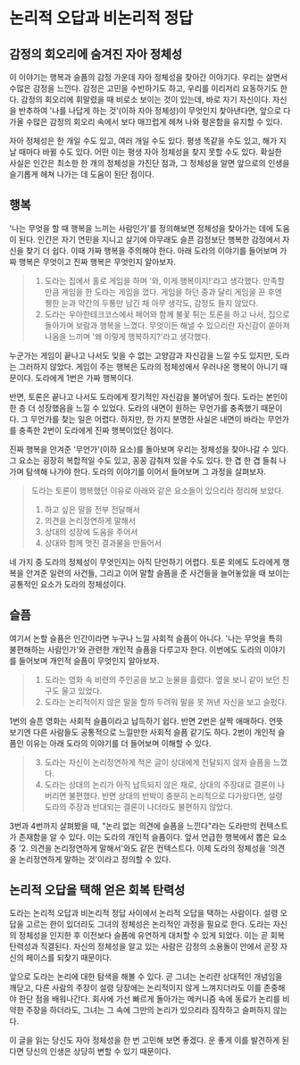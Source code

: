 # 논리적 오답과 비논리적 정답

## 감정의 회오리에 숨겨진 자아 정체성
이 이야기는 행복과 슬픔의 감정 가운데 자아 정체성을 찾아간 이야기다. 우리는 살면서 수많은 감정을 느낀다. 감정은 고민을 수반하기도 하고, 우리를 이리저리 요동하기도 한다. 감정의 회오리에 휘말렸을 때 비로소 보이는 것이 있는데, 바로 자기 자신이다. 자신을 반추하여 '나를 나답게 하는 것'(이하 자아 정체성)이 무엇인지 찾아낸다면, 앞으로 다가올 수많은 감정의 회오리 속에서 보다 매끄럽게 헤쳐 나와 평온함을 유지할 수 있다. 

자아 정체성은 한 개일 수도 있고, 여러 개일 수도 있다. 평생 똑같을 수도 있고, 해가 지날 때마다 바뀔 수도 있다. 어떤 이는 평생 자아 정체성을 찾지 못할 수도 있다. 확실한 사실은 인간은 최소한 한 개의 정체성을 가진단 점과, 그 정체성을 알면 앞으로의 인생을 슬기롭게 헤쳐 나가는 데 도움이 된단 점이다.

## 행복
'나는 무엇을 할 때 행복을 느끼는 사람인가'를 정의해보면 정체성을 찾아가는 데에 도움이 된다. 인간은 자기 연민을 지니고 살기에 아무래도 슬픈 감정보단 행복한 감정에서 자신을 찾기 더 쉽다. 이때 가짜 행복을 주의해야 한다. 아래 도라의 이야기를 들어보며 가짜 행복은 무엇이고 진짜 행복은 무엇인지 알아보자.

> 1. 도라는 집에서 홀로 게임을 하며 '와, 이게 행복이지!'라고 생각했다. 만족할 만큼 게임을 한 도라는 게임을 껐다. 게임을 하던 중과 달리 게임을 끈 후엔 퀭한 눈과 약간의 두통만 남긴 채 아무 생각도, 감정도 들지 않았다.
> 2. 도라는 우아한테크코스에서 페어와 함께 불꽃 튀는 토론을 하고 나서, 집으로 돌아가며 보람과 행복을 느꼈다. 무엇이든 해낼 수 있으리란 자신감이 쏟아져 나옴을 느끼며 '왜 이렇게 행복하지?'라고 생각했다.

누군가는 게임이 끝나고 나서도 잊을 수 없는 고양감과 자신감을 느낄 수도 있지만, 도라는 그러하지 않았다. 게임이 주는 행복은 도라의 정체성에서 우러나온 행복이 아니기 때문이다. 도라에게 1번은 가짜 행복이다.

반면, 토론은 끝나고 나서도 도라에게 장기적인 자신감을 불어넣어 줬다. 도라는 본인이 한 층 더 성장했음을 느낄 수 있었다. 도라의 내면이 원하는 무언가를 충족했기 때문이다. 그 무언가를 찾는 일은 어렵다. 하지만, 한 가지 분명한 사실은 내면이 바라는 무언가를 충족한 2번이 도라에게 진짜 행복이었단 점이다.

진짜 행복을 안겨준 '무언가'(이하 요소)를 돌아보며 우리는 정체성을 찾아나갈 수 있다. 그 요소는 굉장히 복합적일 수도 있고, 꽁꽁 감춰져 있을 수도 있다. 한 겹 한 겹 들춰 나가며 탐색해 나가야 한다. 도라의 이야기를 이어서 들어보며 그 과정을 살펴보자.

> 도라는 토론이 행복했던 이유로 아래와 같은 요소들이 있으리라 정리해 보았다.
> 1. 하고 싶은 말을 전부 전달해서
> 2. 의견을 논리정연하게 말해서
> 3. 상대의 성장에 도움을 주어서
> 4. 상대와 함께 멋진 결과물을 만들어서

네 가지 중 도라의 정체성이 무엇인지는 아직 단언하기 어렵다. 토론 외에도 도라에게 행복을 안겨준 일련의 사건들, 그리고 이어 말할 슬픔을 준 사건들을 늘어놓았을 때 보이는 공통적인 요소가 도라의 정체성이다.

## 슬픔
여기서 논할 슬픔은 인간이라면 누구나 느낄 사회적 슬픔이 아니다. '나는 무엇을 특히 불편해하는 사람인가'와 관련한 개인적 슬픔을 다루고자 한다. 이번에도 도라의 이야기를 들어보며 개인적 슬픔이 무엇인지 알아보자.

> 1. 도라는 영화 속 비련의 주인공을 보고 눈물을 흘렸다. 옆을 보니 같이 보던 친구도 울고 있었다.
> 2. 도라는 논리적이지 않은 말을 할까 두려워 말을 못 꺼낸 자신을 보고 슬펐다.

1번의 슬픈 영화는 사회적 슬픔이라고 납득하기 쉽다. 반면 2번은 살짝 애매하다. 언뜻 보기엔 다른 사람들도 공통적으로 느낄만한 사회적 슬픔 같기도 하다. 2번이 개인적 슬픔인 이유는 아래 도라의 이야기를 더 들어보며 이해할 수 있다.

> 3. 도라는 자신이 논리정연하게 적은 글이 상대에게 전달되지 않자 슬픔을 느꼈다.
> 4. 도라는 상대의 논리가 아직 납득되지 않은 채로, 상대의 주장대로 결론이 나버리면 불편했다. 반면 상대의 반박이 충분히 논리적으로 다가왔다면, 설령 도라의 주장과 반대되는 결론이 나더라도 불편하지 않았다.

3번과 4번까지 살펴봤을 때, "논리 없는 의견에 슬픔을 느낀다"라는 도라만의 컨텍스트가 존재함을 알 수 있다. 이는 도라의 개인적 슬픔이다. 앞서 언급한 행복에서 뽑은 요소 중 '2. 의견을 논리정연하게 말해서'와도 같은 컨텍스트다. 이제 도라의 정체성을 '의견을 논리정연하게 말하는 것'이라고 정의할 수 있다.

## 논리적 오답을 택해 얻은 회복 탄력성
도라는 논리적 오답과 비논리적 정답 사이에서 논리적 오답을 택하는 사람이다. 설령 오답을 고르는 한이 있더라도 그녀의 정체성은 논리적인 과정을 필요로 한다. 도라는 자신의 정체성을 인지한 후 이전보다 슬픔에 유연하게 대처할 수 있게 되었다. 이는 곧 회복 탄력성과 직결된다. 자신의 정체성을 알고 있는 사람은 감정의 소용돌이 안에서 곧장 자신의 페이스를 되찾기 때문이다.

앞으로 도라는 논리에 대한 탐색을 해볼 수 있다. 곧 그녀는 논리란 상대적인 개념임을 깨닫고, 다른 사람의 주장이 설령 당장에는 논리적이지 않게 느껴지더라도 이를 존중해야 한단 점을 배워나간다. 회사에 가선 빠르게 돌아가는 메커니즘 속에 동료가 논리를 비약한 주장을 하더라도, 그녀는 그 속에 그만의 논리가 있으리라 짐작하고 슬퍼하지 않는다.

이 글을 읽는 당신도 자아 정체성을 한 번 고민해 보면 좋겠다. 운 좋게 이를 발견하게 된다면 당신의 인생은 상당히 변할 수 있기 때문이다.